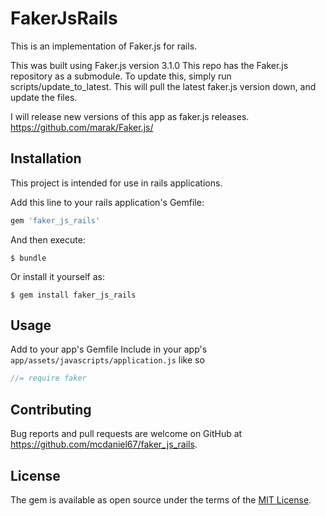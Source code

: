 # FakerJsRails

This is an implementation of Faker.js for rails.

This was built using Faker.js version 3.1.0
This repo has the Faker.js repository as a submodule. To update this, simply run scripts/update_to_latest. This will pull the latest faker.js version down, and update the files.

I will release new versions of this app as faker.js releases.
https://github.com/marak/Faker.js/

## Installation

This project is intended for use in rails applications.

Add this line to your rails application's Gemfile:

```ruby
gem 'faker_js_rails'
```

And then execute:

    $ bundle

Or install it yourself as:

    $ gem install faker_js_rails

## Usage

Add to your app's Gemfile
Include in your app's `app/assets/javascripts/application.js` like so

```javascript
//= require faker
```

## Contributing

Bug reports and pull requests are welcome on GitHub at https://github.com/mcdaniel67/faker_js_rails.


## License

The gem is available as open source under the terms of the [MIT License](http://opensource.org/licenses/MIT).

